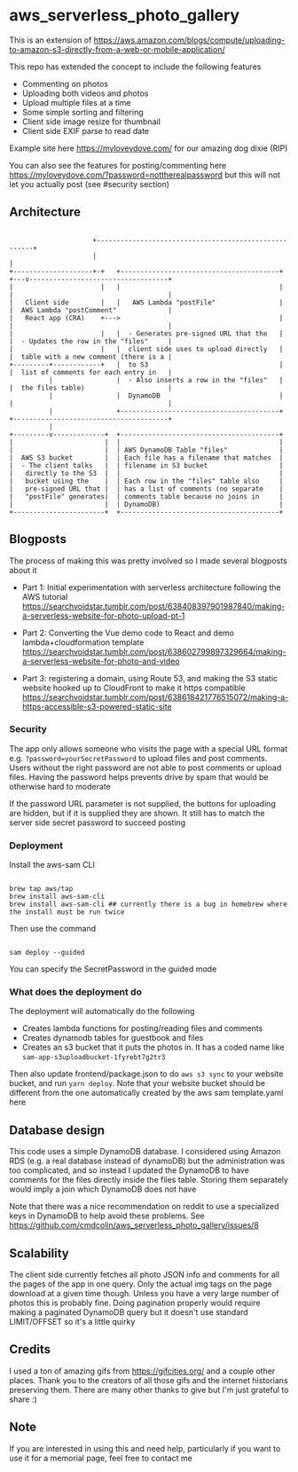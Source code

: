 # aws_serverless_photo_gallery

This is an extension of
https://aws.amazon.com/blogs/compute/uploading-to-amazon-s3-directly-from-a-web-or-mobile-application/

This repo has extended the concept to include the following features

- Commenting on photos
- Uploading both videos and photos
- Upload multiple files at a time
- Some simple sorting and filtering
- Client side image resize for thumbnail
- Client side EXIF parse to read date

Example site here https://myloveydove.com/ for our amazing dog dixie (RIP)

You can also see the features for posting/commenting here
https://myloveydove.com/?password=nottherealpassword but this will not let you
actually post (see #security section)

## Architecture

```

                     +------------------------------------------------------+
                     |                                                      |
+--------------------+-+   +----------------------------------------+   +---v-----------------------------------+
|                      |   |                                        |   |                                       |
|   Client side        |   |   AWS Lambda "postFile"                |   |  AWS Lambda "postComment"             |
|   React app (CRA)    +--->                                        |   |                                       |
|                      |   |  - Generates pre-signed URL that the   |   |  - Updates the row in the "files"     |
|                      |   |  client side uses to upload directly   |   |  table with a new comment (there is a |
+---------+------------+   |  to S3                                 |   |  list of comments for each entry in   |
          |                |  - Also inserts a row in the "files"   |   |  the files table)                     |
          |                |  DynamoDB                              |   |                                       |
          |                +----------------------------------------+   +---------------------------------------+
          |
+---------v-------------+  +----------------------------------------+
|                       |  |                                        |
|                       |  | AWS DynamoDB Table "files"             |
|  AWS S3 bucket        |  | Each file has a filename that matches  |
|  - The client talks   |  | filename in S3 bucket                  |
|   directly to the S3  |  |                                        |
|   bucket using the    |  | Each row in the "files" table also     |
|   pre-signed URL that |  | has a list of comments (no separate    |
|   "postFile" generates|  | comments table because no joins in     |
|                       |  | DynamoDB)                              |
+-----------------------+  +----------------------------------------+
```

## Blogposts

The process of making this was pretty involved so I made several blogposts about it

- Part 1: Initial experimentation with serverless architecture following the
  AWS tutorial
  https://searchvoidstar.tumblr.com/post/638408397901987840/making-a-serverless-website-for-photo-upload-pt-1

- Part 2: Converting the Vue demo code to React and demo lambda+cloudformation
  template
  https://searchvoidstar.tumblr.com/post/638602799897329664/making-a-serverless-website-for-photo-and-video

- Part 3: registering a domain, using Route 53, and making the S3 static
  website hooked up to CloudFront to make it https compatible
  https://searchvoidstar.tumblr.com/post/638618421776515072/making-a-https-accessible-s3-powered-static-site

### Security

The app only allows someone who visits the page with a special URL format e.g.
`?password=yourSecretPassword` to upload files and post comments. Users without
the right password are not able to post comments or upload files. Having the
password helps prevents drive by spam that would be otherwise hard to moderate

If the password URL parameter is not supplied, the buttons for uploading are
hidden, but if it is supplied they are shown. It still has to match the server
side secret password to succeed posting

### Deployment

Install the aws-sam CLI

```

brew tap aws/tap
brew install aws-sam-cli
brew install aws-sam-cli ## currently there is a bug in homebrew where the install must be run twice

```

Then use the command

```

sam deploy --guided

```

You can specify the SecretPassword in the guided mode

### What does the deployment do

The deployment will automatically do the following

- Creates lambda functions for posting/reading files and comments
- Creates dynamodb tables for guestbook and files
- Creates an s3 bucket that it puts the photos in. It has a coded name like
  `sam-app-s3uploadbucket-1fyrebt7g2tr3`

Then also update frontend/package.json to do `aws s3 sync` to your website
bucket, and run `yarn deploy`. Note that your website bucket should be
different from the one automatically created by the aws sam template.yaml here

## Database design

This code uses a simple DynamoDB database. I considered using Amazon RDS (e.g.
a real database instead of dynamoDB) but the administration was too
complicated, and so instead I updated the DynamoDB to have comments for the
files directly inside the files table. Storing them separately would imply a
join which DynamoDB does not have

Note that there was a nice recommendation on reddit to use a specialized keys
in DynamoDB to help avoid these problems. See https://github.com/cmdcolin/aws_serverless_photo_gallery/issues/8

## Scalability

The client side currently fetches all photo JSON info and comments for all the
pages of the app in one query. Only the actual img tags on the page download at
a given time though. Unless you have a very large number of photos this is
probably fine. Doing pagination properly would require making a paginated
DynamoDB query but it doesn't use standard LIMIT/OFFSET so it's a little quirky

## Credits

I used a ton of amazing gifs from https://gifcities.org/ and a couple other
places. Thank you to the creators of all those gifs and the internet historians
preserving them. There are many other thanks to give but I'm just grateful to
share :)

## Note

If you are interested in using this and need help, particularly if you want to
use it for a memorial page, feel free to contact me

